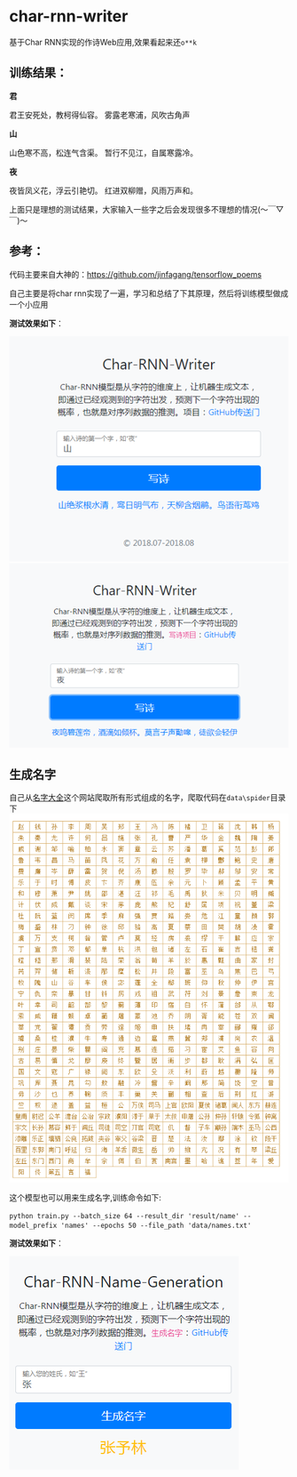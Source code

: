 # char-rnn-writer
基于Char RNN实现的作诗Web应用,效果看起来还`o**k`

## 训练结果：

**君**

君王安死处，教柯得仙容。
雾露老寒浦，风吹古角声

**山**

山色寒不高，松连气含渠。
暂行不见江，自属寒露冷。

**夜**

夜皆凤义花，浮云引艳切。
红进双柳赠，风雨万声和。


上面只是理想的测试结果，大家输入一些字之后会发现很多不理想的情况(～￣▽￣)～

## 参考：
代码主要来自大神的：https://github.com/jinfagang/tensorflow_poems

自己主要是将char rnn实现了一遍，学习和总结了下其原理，然后将训练模型做成一个小应用

**测试效果如下**：

![](https://github.com/yanqiangmiffy/char-rnn-writer/blob/master/assets/result1.png)
![](https://github.com/yanqiangmiffy/char-rnn-writer/blob/master/assets/result2.png)

## 生成名字

自己从[名字大全](http://xm.99166.com/mzdq/)这个网站爬取所有形式组成的名字，爬取代码在`data\spider`目录下
![](https://github.com/yanqiangmiffy/char-rnn-writer/blob/master/assets/name.png)

这个模型也可以用来生成名字,训练命令如下:

`python train.py --batch_size 64 --result_dir 'result/name' --model_prefix 'names' --epochs 50 --file_path 'data/names.txt'`

**测试效果如下**：

![](https://github.com/yanqiangmiffy/char-rnn-writer/blob/master/assets/result3.png)
